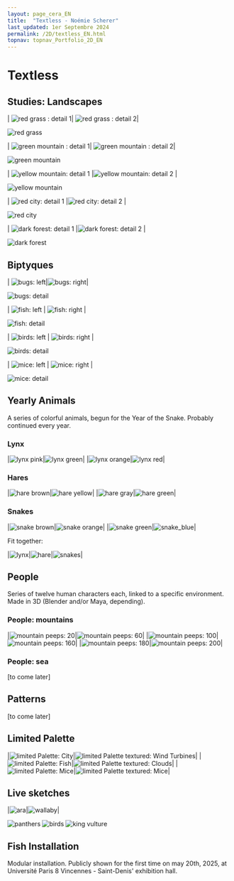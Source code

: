 ```yaml
---
layout: page_cera_EN
title:  "Textless - Noémie Scherer"
last_updated: 1er Septembre 2024
permalink: /2D/textless_EN.html
topnav: topnav_Portfolio_2D_EN
---
```


# Textless

## Studies: Landscapes

| ![red grass : detail 1](/assets/art/2D/study_red-grass_detail-1_def_gla_wm.jpg)| ![red grass : detail 2](/assets/art/2D/study_red-grass_detail-2_def_gla_wm.jpg)|

![red grass](/assets/art/2D/study_red-grass_pt_probsgla.jpg)

| ![green mountain : detail 1](/assets/art/2D/study_green-mountain_detail-1_def_gla_wm.jpg)| ![green mountain : detail 2](/assets/art/2D/study_green-mountain_detail-2_def_gla_wm.jpg)|

![green mountain](/assets/art/2D/study_green-mountain_pt_probsgla.jpg)


| ![yellow mountain: detail 1](/assets/art/2D/study_yellow-mountain_part1_wm_gla_def.jpg) |![yellow mountain: detail 2](/assets/art/2D/study_yellow-mountain_part2_wm_gla_def.jpg) |

![yellow mountain](/assets/art/2D/study_yellow-mountain_wm_gla_def.jpg)


| ![red city: detail 1](/assets/art/2D/study_red-city_light_part1_wm_gla_def.jpg) |![red city: detail 2](/assets/art/2D/study_red-city_light_part2_wm_gla_def.jpg) |

![red city](/assets/art/2D/study_red-city_light_eye_wm_gla_def.jpg)

| ![dark forest: detail 1](/assets/art/2D/study_dark-forest_part1_wm_gla_def.jpg) |![dark forest: detail 2](/assets/art/2D/study_dark-forest_part2_wm_gla_def.jpg) |

![dark forest](/assets/art/2D/study_dark-forest_wm_gla_def.jpg)

## Biptyques

| ![bugs: left](/assets/art/2D/bookmark_bugs_wm_default_l.jpg)|![bugs: right](/assets/art/2D/bookmark_bugs_wm_default_r.jpg)|

![bugs: detail](/assets/art/2D/bookmark_bugs_part-1_wm_medium.jpg)

| ![fish: left](/assets/art/2D/bookmark_fish_wm_medium_l.jpg) | ![fish: right](/assets/art/2D/bookmark_fish_wm_medium_r.jpg) |

![fish: detail](/assets/art/2D/bookmark_fish_part-1_wm_medium.jpg)

| ![birds: left](/assets/art/2D/bookmark_birds_wm_default_l.jpg) | ![birds: right](/assets/art/2D/bookmark_birds_wm_default_r.jpg) |

![birds: detail](/assets/art/2D/bookmark_birds_part-1_wm_default.jpg)

| ![mice: left](/assets/art/2D/bookmark_mice_wm_medium_l.jpg) | ![mice: right](/assets/art/2D/bookmark_mice_wm_medium_r.jpg) |

![mice: detail](/assets/art/2D/bookmark_mice_part-1_wm_medium.jpg)


## Yearly Animals
A series of colorful animals, begun for the Year of the Snake. Probably continued every year.

### Lynx

|![lynx pink](/assets/art/2D/hA6_lynx_pink_wm_def_glazed.jpg)|![lynx green](/assets/art/2D/hA6_lynx_green_wm_def_glazed.jpg)|
|![lynx orange](/assets/art/2D/hA6_lynx_orange_wm_def_glazed.jpg)|![lynx red](/assets/art/2D/hA6_lynx_red_wm_def_glazed.jpg)|

### Hares

|![hare brown](/assets/art/2D/rabbits_indiv_brown_wm_glaz.jpg)|![hare yellow](/assets/art/2D/rabbits_indiv_yellow_wm_glaz.jpg)|
|![hare gray](/assets/art/2D/rabbits_indiv_gray_wm_glaz.jpg)|![hare green](/assets/art/2D/rabbits_indiv_green_wm_glaz.jpg)|

### Snakes

|![snake brown](/assets/art/2D/snake_brown_wm_def_glazed.jpg)|![snake orange](/assets/art/2D/snake_orange_wm_def_glazed.jpg)|
|![snake green](/assets/art/2D/snake_green_wm_def_glazed.jpg)|![snake_blue](/assets/art/2D/snake_blue_wm_def_glazed.jpg)|

Fit together:

|![lynx](/assets/art/2D/A5_lynx_wm_def_glazed.jpg)|![hare](/assets/art/2D/rabbits_wm_glaz.jpg)|![snakes](/assets/art/2D/snakese_wm_def_glazed.jpg)|

## People
Series of twelve human characters each, linked to a specific environment. Made in 3D (Blender and/or Maya, depending).
### People: mountains

|![mountain peeps: 20](/assets/art/2D/moutainPeeps_0020_wm_gla_def.jpg)|![mountain peeps: 60](/assets/art/2D/moutainPeeps_0060_wm_gla_def.jpg)|
|![mountain peeps: 100](/assets/art/2D/moutainPeeps_0100_wm_gla_def.jpg)|![mountain peeps: 160](/assets/art/2D/moutainPeeps_0160_wm_gla_def.jpg)|
|![mountain peeps: 180](/assets/art/2D/moutainPeeps_0180_wm_gla_def.jpg)|![mountain peeps: 200](/assets/art/2D/moutainPeeps_0200_wm_gla_def.jpg)|

### People: sea
[to come later]

## Patterns
[to come later]

## Limited Palette

|![limited Palette: City](/assets/art/2D/limPal_city_wm_gla_def.jpg)|![limited Palette textured: Wind Turbines](/assets/art/2D/limPalTex_windthing_wm_gla_def.jpg)|
|![limited Palette: Fish](/assets/art/2D/limPal_fish_wm_gla_def.jpg)|![limited Palette textured: Clouds](/assets/art/2D/limPalTex_clouds_wm_gla_def.jpg)|
|![limited Palette: Mice](/assets/art/2D/limPal_mice_wm_gla_def.jpg)|![limited Palette textured: Mice](/assets/art/2D/limPalTex_mice_wm_gla_def.jpg)|

## Live sketches

|![ara](/assets/art/2D/araBleu_postcard_wm_gla_def.jpg)|![wallaby](/assets/art/2D/wallaby_postcard_wm_gla_def.jpg)|

![panthers](/assets/art/2D/panthere_wm_gla_def.jpg)
![birds](/assets/art/2D/randomBirds_cadre_wm_gla_def.jpg)
![king vulture](/assets/art/2D/vautourPape_wm_gla_def.jpg)


## Fish Installation
Modular installation. Publicly shown for the first time on may 20th, 2025, at Université Paris 8 Vincennes - Saint-Denis' exhibition hall.
